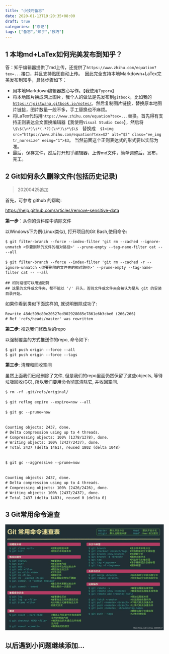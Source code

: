 ```yaml
---
title: "小技巧备忘"
date: 2020-01-13T19:20:35+08:00
draft: true
categories: ["杂记"]
tags: ["备忘","知乎","技巧"]
---
```



## 1 本地md+LaTex如何完美发布到知乎？

答：知乎编辑器提供了md上传，还提供了`https://www.zhihu.com/equation?tex=...`接口，并且支持贴图自动上传。　因此完全支持本地Markdown+LaTex完美发布到知乎，具体步骤如下：

- 用本地Markdown编辑器放心写作。【我使用`Typora`】
- 将本地图片换成网上图片，我个人的做法是先发布到`gitbook`，比如我的[`https://joistwang.gitbook.io/notes/`](https://joistwang.gitbook.io/notes/)。然后复制图片链接，替换原本地图片链接，图片数量一般不多，手工替换也不麻烦。
- 将LaTex代码用`https://www.zhihu.com/equation?tex=...`替换。首先得有支持正则表达全文置换编辑器【我使用`Visual Studio Code`】，然后将　```\$\$(\n*)\s*(.*?)(\n*)\s*\$\$```　替换成　```$1<img src="https://www.zhihu.com/equation?tex=$2" alt="$2" class="ee_img tr_noresize" eeimg="1">$3```。 当然前面这个正则表达式的形式要以实际为准。
- 最后，保存文件，然后打开知乎编辑器，上传md文件，简单调整后，发布，完工。

<!--more-->

## 2 Git如何永久删除文件(包括历史记录)

> 20200425追加

首先，可参考 github 的帮助:

https://help.github.com/articles/remove-sensitive-data

**第一步**：从你的资料库中清除文件

以Windows下为例(Linux类似), 打开项目的Git Bash,使用命令:

```shell
$ git filter-branch --force --index-filter 'git rm --cached --ignore-unmatch <你要删除的文件的相对路径>' --prune-empty --tag-name-filter cat -- --all

$ git filter-branch --force --index-filter 'git rm --cached -r --ignore-unmatch <你要删除的文件夹的相对路径>' --prune-empty --tag-name-filter cat -- --all

## 相对路径可以用通配符
## 这里的文件或文件夹，都不能以 '/' 开头，否则文件或文件夹会被认为是从 git 的安装目录开始。
```



如果你看到类似下面这样的, 就说明删除成功了:

```shell
Rewrite 48dc599c80e20527ed902928085e7861e6b3cbe6 (266/266)
# Ref 'refs/heads/master' was rewritten
```

**第二步**: 推送我们修改后的repo

以强制覆盖的方式推送你的repo, 命令如下:

```shell
$ git push origin --force --all
$ git push origin --force --tags
```

**第三步**: 清理和回收空间

虽然上面我们已经删除了文件, 但是我们的repo里面仍然保留了这些objects, 等待垃圾回收(GC), 所以我们要用命令彻底清除它, 并收回空间.

```shell
$ rm -rf .git/refs/original/

$ git reflog expire --expire=now --all

$ git gc --prune=now


Counting objects: 2437, done.
# Delta compression using up to 4 threads.
# Compressing objects: 100% (1378/1378), done.
# Writing objects: 100% (2437/2437), done.
# Total 2437 (delta 1461), reused 1802 (delta 1048)


$ git gc --aggressive --prune=now


Counting objects: 2437, done.
# Delta compression using up to 4 threads.
# Compressing objects: 100% (2426/2426), done.
# Writing objects: 100% (2437/2437), done.
# Total 2437 (delta 1483), reused 0 (delta 0)
```

## 3 Git常用命令速查

![](../images/0132.png)

## 以后遇到小问题继续添加...




